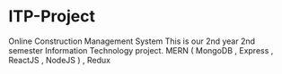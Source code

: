 # ITP-Project
Online Construction Management System
This is our 2nd year 2nd semester Information Technology project.
MERN ( MongoDB , Express , ReactJS , NodeJS ) , Redux
